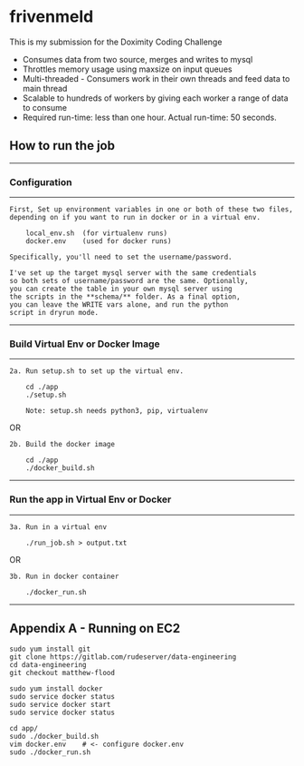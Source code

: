 # frivenmeld

This is my submission for the Doximity Coding Challenge

- Consumes data from two source, merges and writes to mysql
- Throttles memory usage using maxsize on input queues
- Multi-threaded - Consumers work in their own threads and feed data to main thread
- Scalable to hundreds of workers by giving each worker a range of data to consume
- Required run-time: less than one hour.  Actual run-time: 50 seconds.

## How to run the job

---
### Configuration
---
    First, Set up environment variables in one or both of these two files,
    depending on if you want to run in docker or in a virtual env.

        local_env.sh  (for virtualenv runs)
        docker.env    (used for docker runs)

    Specifically, you'll need to set the username/password.

    I've set up the target mysql server with the same credentials
    so both sets of username/password are the same. Optionally,
    you can create the table in your own mysql server using
    the scripts in the **schema/** folder. As a final option,
    you can leave the WRITE vars alone, and run the python
    script in dryrun mode.


---
### Build Virtual Env or Docker Image
---

    2a. Run setup.sh to set up the virtual env.

        cd ./app
        ./setup.sh

        Note: setup.sh needs python3, pip, virtualenv

OR

    2b. Build the docker image

        cd ./app
        ./docker_build.sh

---
### Run the app in Virtual Env or Docker
---

    3a. Run in a virtual env

        ./run_job.sh > output.txt

OR

    3b. Run in docker container    

        ./docker_run.sh

---
Appendix A - Running on EC2
---

```
sudo yum install git
git clone https://gitlab.com/rudeserver/data-engineering
cd data-engineering
git checkout matthew-flood

sudo yum install docker
sudo service docker status
sudo service docker start
sudo service docker status

cd app/
sudo ./docker_build.sh
vim docker.env    # <- configure docker.env
sudo ./docker_run.sh
```
